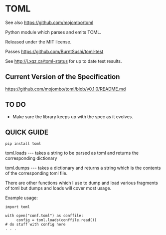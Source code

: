 TOML
====

See also https://github.com/mojombo/toml

Python module which parses and emits TOML.

Released under the MIT license.

Passes https://github.com/BurntSushi/toml-test

See http://j.xqz.ca/toml-status for up to date test results.

Current Version of the Specification
------------------------------------

https://github.com/mojombo/toml/blob/v0.1.0/README.md

TO DO
-----

- Make sure the library keeps up with the spec as it evolves.

QUICK GUIDE
-----------


```
pip install toml
```


toml.loads --- takes a string to be parsed as toml and returns the corresponding dictionary

toml.dumps --- takes a dictionary and returns a string which is the contents of the corresponding toml file.


There are other functions which I use to dump and load various fragments of toml but dumps and loads will cover most usage.

Example usage:

```
import toml

with open("conf.toml") as conffile:
     config = toml.loads(conffile.read())
# do stuff with config here
. . .
```
